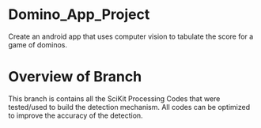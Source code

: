 # Domino_App_Project
Create an android app that uses computer vision to tabulate the score for a game of dominos. 
# Overview of Branch
This branch is contains all the SciKit Processing Codes that were tested/used to build the detection mechanism. All codes can be optimized to improve the accuracy of the detection.
